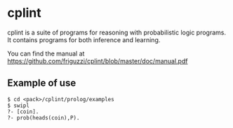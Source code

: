 cplint
======

cplint is a suite of programs for reasoning with probabilistic logic programs.
It contains programs for both inference and learning.

You can find the manual at https://github.com/friguzzi/cplint/blob/master/doc/manual.pdf

Example of use
---------------

    $ cd <pack>/cplint/prolog/examples
    $ swipl
    ?- [coin].
    ?- prob(heads(coin),P).
